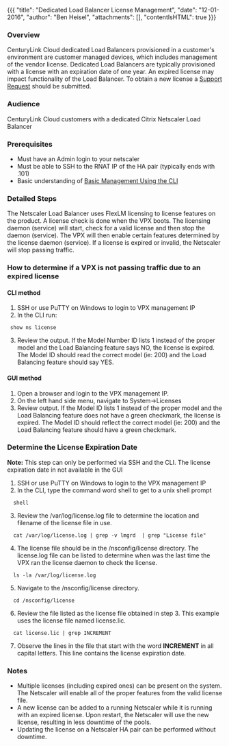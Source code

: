 {{{
  "title": "Dedicated Load Balancer License Management",
  "date": "12-01-2016",
  "author": "Ben Heisel",
  "attachments": [],
  "contentIsHTML": true
}}}

### Overview

CenturyLink Cloud dedicated Load Balancers provisioned in a customer's environment are customer managed devices, which includes management of the vendor license. Dedicated Load Balancers are typically provisioned with a license with an expiration date of one year. An expired license may impact functionality of the Load Balancer. To obtain a new license a [Support Request](../Support/how-do-i-report-a-support-issue.md) should be submitted.

### Audience

CenturyLink Cloud customers with a dedicated Citrix Netscaler Load Balancer

### Prerequisites

* Must have an Admin login to your netscaler
* Must be able to SSH to the RNAT IP of the HA pair (typically ends with .101)
* Basic understanding of [Basic Management Using the CLI](../Network/dedicated-load-balancer-using-cli-basic-management.md)

### Detailed Steps

The Netscaler Load Balancer uses FlexLM licensing to license features on the product. A license check is done when the VPX boots. The licensing daemon (service) will start, check for a valid license and then stop the daemon (service). The VPX will then enable certain features determined by the license daemon (service). If a license is expired or invalid, the Netscaler will stop passing traffic.

### How to determine if a VPX is not passing traffic due to an expired license

#### CLI method

1. SSH or use PuTTY on Windows to login to VPX management IP 
2. In the CLI run:
 ```
  show ns license
  ```
  
3. Review the output. If the Model Number ID lists 1 instead of the proper model and the Load Balancing feature says NO, the license is expired. The Model ID should read the correct model (ie: 200) and the Load Balancing feature should say YES.

#### GUI method

1. Open a browser and login to the VPX management IP.
2. On the left hand side menu, navigate to System->Licenses
3. Review output. If the Model ID lists 1 instead of the proper model and the Load Balancing feature does not have a green checkmark, the license is expired. The Model ID should reflect the correct model (ie: 200) and the Load Balancing feature should have a green checkmark.

### Determine the License Expiration Date

**Note:** This step can only be performed via SSH and the CLI. The license expiration date in not available in the GUI

1. SSH or use PuTTY on Windows to login to the VPX management IP
2. In the CLI, type the command word shell to get to a unix shell prompt
```
  shell
  ```
  
3. Review the /var/log/license.log file to determine the location and filename of the license file in use.
```
  cat /var/log/license.log | grep -v lmgrd  | grep "License file"
  ```
  
4. The license file should be in the /nsconfig/license directory. The license.log file can be listed to determine when was the last time the VPX ran the license daemon to check the license.
```
  ls -la /var/log/license.log
  ```
  
5. Navigate to the /nsconfig/license directory.
```
  cd /nsconfig/license
  ```
  
6. Review the file listed as the license file obtained in step 3. This example uses the license file named license.lic.
```
  cat license.lic | grep INCREMENT
  ```
  
7. Observe the lines in the file that start with the word **INCREMENT** in all capital letters. This line contains the license expiration date.

### Notes

* Multiple licenses (including expired ones) can be present on the system. The Netscaler will enable all of the proper features from the valid license file.
* A new license can be added to a running Netscaler while it is running with an expired license. Upon restart, the Netscaler will use the new license, resulting in less downtime of the pools.
* Updating the license on a Netscaler HA pair can be performed without downtime.

